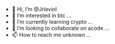 - 👋 Hi, I’m @Jrleviol
- 👀 I’m interested in btc ...
- 🌱 I’m currently learning crypto ...
- 💞️ I’m looking to collaborate on acode ...
- 📫 How to reach me unknown ...

<!---
Jrleviol/Jrleviol is a ✨ special ✨ repository because its `README.md` (this file) appears on your GitHub profile.
You can click the Preview link to take a look at your changes.
--->
